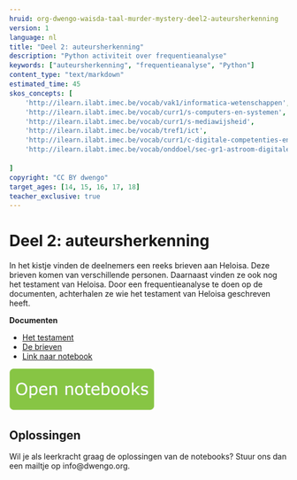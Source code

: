 ```yaml
---
hruid: org-dwengo-waisda-taal-murder-mystery-deel2-auteursherkenning
version: 1
language: nl
title: "Deel 2: auteursherkenning"
description: "Python activiteit over frequentieanalyse"
keywords: ["auteursherkenning", "frequentieanalyse", "Python"]
content_type: "text/markdown"
estimated_time: 45
skos_concepts: [
    'http://ilearn.ilabt.imec.be/vocab/vak1/informatica-wetenschappen', 
    'http://ilearn.ilabt.imec.be/vocab/curr1/s-computers-en-systemen',
    'http://ilearn.ilabt.imec.be/vocab/curr1/s-mediawijsheid',
    'http://ilearn.ilabt.imec.be/vocab/tref1/ict',
    'http://ilearn.ilabt.imec.be/vocab/curr1/c-digitale-competenties-en-mediawijsheid',
    'http://ilearn.ilabt.imec.be/vocab/onddoel/sec-gr1-astroom-digitale-competenties-en-mediawijsheid-4.5',

]
copyright: "CC BY dwengo"
target_ages: [14, 15, 16, 17, 18]
teacher_exclusive: true
---
```


# Deel 2: auteursherkenning

In het kistje vinden de deelnemers een reeks brieven aan Heloisa. Deze brieven komen van verschillende personen. Daarnaast vinden ze ook nog het testament van Heloisa. Door een frequentieanalyse te doen op de documenten, achterhalen ze wie het testament van Heloisa geschreven heeft.

**Documenten**
* [Het testament](content/Testament.pdf)
* [De brieven](content/Brieven.pdf)
* [Link naar notebook](content/Notebook_auteursherkenning.pdf)

[![](content/Knop.png "Button")](https://kiks.ilabt.imec.be/hub/tmplogin?id=waisda_taal_schriftherkenning "Basic")

<div class="dwengo-content sideinfo">
<h2 class="title">Oplossingen</h2>
<div class="content">
Wil je als leerkracht graag de oplossingen van de notebooks? Stuur ons dan een mailtje op info@dwengo.org.
</div>
</div>